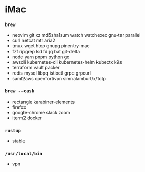 iMac
========

### `brew`
- neovim git xz md5sha1sum watch watchexec gnu-tar parallel
- curl netcat mtr aria2
- tmux wget htop gnupg pinentry-mac
- fzf ripgrep lsd fd jq bat git-delta
- node yarn pnpm python go
- awscli kubernetes-cli kubernetes-helm kubectx k9s
- terraform vault packer
- redis mysql libpq istioctl grpc grpcurl
- saml2aws openfortivpn simnalamburt/x/totp

### `brew --cask`
- rectangle karabiner-elements
- firefox
- google-chrome slack zoom
- iterm2 docker

### `rustup`
- stable

### `/usr/local/bin`
- vpn
